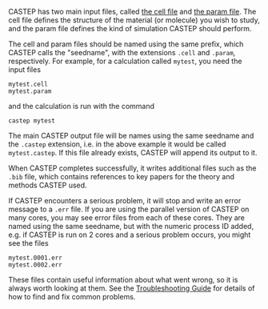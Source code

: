 CASTEP has two main input files, called [the cell file](basic_cell_file.md) and [the param file](basic_param_file.md). The cell file defines the structure of the material (or molecule) you wish to study, and the param file defines the kind of simulation CASTEP should perform.

The cell and param files should be named using the same prefix, which CASTEP calls the "seedname", with the extensions `.cell` and `.param`, respectively. For example, for a calculation called `mytest`, you need the input files
```
mytest.cell
mytest.param
```
and the calculation is run with the command
```
castep mytest
```
The main CASTEP output file will be names using the same seedname and the `.castep` extension, i.e. in the above example it would be called `mytest.castep`. If this file already exists, CASTEP will append its output to it.

When CASTEP completes successfully, it writes additional files such as the `.bib` file, which contains references to key papers for the theory and methods CASTEP used.

If CASTEP encounters a serious problem, it will stop and write an error message to a `.err` file. If you are using the parallel version of CASTEP on many cores, you may see error files from each of these cores. They are named using the same seedname, but with the numeric process ID added, e.g. if CASTEP is run on 2 cores and a serious problem occurs, you might see the files
```
mytest.0001.err
mytest.0002.err
```
These files contain useful information about what went wrong, so it is always worth looking at them. See the [Troubleshooting Guide](/documentation/Troubleshooting/troubleshooting.md) for details of how to find and fix common problems.
